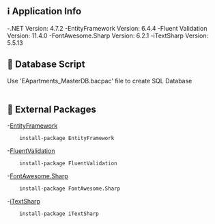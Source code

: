 ## ℹ️ Application Info

-.NET Version: 4.7.2
-EntityFramework Version: 6.4.4
-Fluent Validation Version: 11.4.0
-FontAwesome.Sharp Version: 6.2.1
-iTextSharp Version: 5.5.13

## :hammer: Database Script

Use 'EApartments_MasterDB.bacpac' file to create SQL Database<br>
<br>

## :hammer: External Packages

-[EntityFramework](https://www.nuget.org/packages/EntityFramework)
```
    install-package EntityFramework
```
-[FluentValidation](https://www.nuget.org/packages/FluentValidation)
```
    install-package FluentValidation
```
-[FontAwesome.Sharp](https://www.nuget.org/packages/FontAwesome.Sharp#readme-body-tab)
```
    install-package FontAwesome.Sharp
```
-[iTextSharp](https://www.nuget.org/packages/iTextSharp)
```
    install-package iTextSharp
```